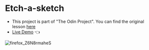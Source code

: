 # Etch-a-sketch

- This project is part of "The Odin Project". You can find the original lesson [here](https://www.theodinproject.com/lessons/foundations-etch-a-sketch)
- [Live Demo](https://causadev.github.io/esketch/) 👈


![firefox_Z6N8rmaheS](https://github.com/causadev/esketch/assets/95273174/c3a8b689-dad9-406f-b523-1531b7e9efcc)
